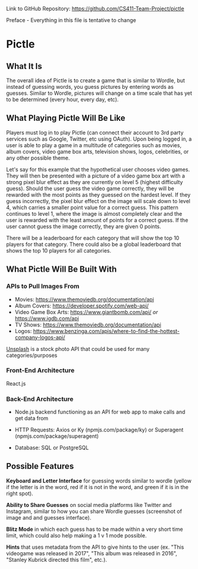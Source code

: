 Link to GitHub Repository: https://github.com/CS411-Team-Project/pictle

Preface - Everything in this file is tentative to change

# Pictle

## What It Is

The overall idea of Pictle is to create a game that is similar to Wordle, but instead of guessing words, you guess pictures by entering words as guesses. Similar to Wordle, pictures will change on a time scale that has yet to be determined (every hour, every day, etc). 

## What Playing Pictle Will Be Like

Players must log in to play Pictle (can connect their account to 3rd party services such as Google, Twitter, etc using OAuth). Upon being logged in, a user is able to play a game in a multitude of categories such as movies, album covers, video game box arts, television shows, logos, celebrities, or any other possible theme.

Let's say for this example that the hypothetical user chooses video games. They will then be presented with a picture of a video game box art with a strong pixel blur effect as they are currently on level 5 (highest difficulty guess). Should the user guess the video game correctly, they will be rewarded with the most points as they guessed on the hardest level. If they guess incorrectly, the pixel blur effect on the image will scale down to level 4, which carries a smaller point value for a correct guess. This pattern continues to level 1, where the image is almost completely clear and the user is rewarded with the least amount of points for a correct guess. If the user cannot guess the image correctly, they are given 0 points. 

There will be a leaderboard for each category that will show the top 10 players for that category. There could also be a global leaderboard that shows the top 10 players for all categories.

## What Pictle Will Be Built With

### APIs to Pull Images From 

- Movies: https://www.themoviedb.org/documentation/api
- Album Covers: https://developer.spotify.com/web-api/
- Video Game Box Arts: https://www.giantbomb.com/api/ *or* https://www.igdb.com/api
- TV Shows: https://www.themoviedb.org/documentation/api
- Logos: https://www.benzinga.com/apis/where-to-find-the-hottest-company-logos-api/


[Unsplash](https://unsplash.com/) is a stock photo API that could be used for many categories/purposes


### Front-End Architecture

React.js

### Back-End Architecture

- Node.js backend functioning as an API for web app to make calls and get data from

- HTTP Requests: Axios or Ky (npmjs.com/package/ky) or Superagent (npmjs.com/package/superagent)

- Database: SQL or PostgreSQL 

## Possible Features

**Keyboard and Letter Interface** for guessing words similar to wordle (yellow if the letter is *in* the word, red if it is not in the word, and green if it is in the right spot).

**Ability to Share Guesses** on social media platforms like Twitter and Instagram, similar to how you can share Wordle guesses (screenshot of image and and guesses interface).

**Blitz Mode** in which each guess has to be made within a very short time limit, which could also help making a 1 v 1 mode possible.

**Hints** that uses metadata from the API to give hints to the user (ex. "This videogame was released in 2017", "This album was released in 2016", "Stanley Kubrick directed this film", etc.).





